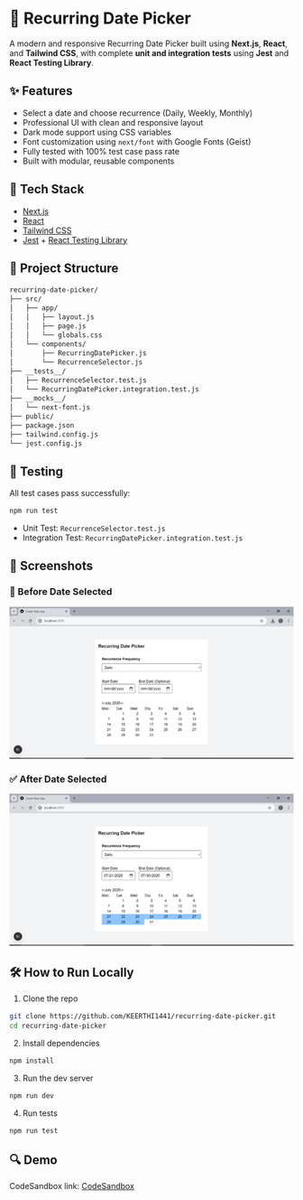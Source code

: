 # 📅 Recurring Date Picker

A modern and responsive Recurring Date Picker built using **Next.js**, **React**, and **Tailwind CSS**, with complete **unit and integration tests** using **Jest** and **React Testing Library**.

## ✨ Features

- Select a date and choose recurrence (Daily, Weekly, Monthly)
- Professional UI with clean and responsive layout
- Dark mode support using CSS variables
- Font customization using `next/font` with Google Fonts (Geist)
- Fully tested with 100% test case pass rate
- Built with modular, reusable components

## 🚀 Tech Stack

- [Next.js](https://nextjs.org/)
- [React](https://react.dev/)
- [Tailwind CSS](https://tailwindcss.com/)
- [Jest](https://jestjs.io/) + [React Testing Library](https://testing-library.com/)

## 🧱 Project Structure

```
recurring-date-picker/
├── src/
│   ├── app/
│   │   ├── layout.js
│   │   ├── page.js
│   │   └── globals.css
│   └── components/
│       ├── RecurringDatePicker.js
│       └── RecurrenceSelector.js
├── __tests__/
│   ├── RecurrenceSelector.test.js
│   └── RecurringDatePicker.integration.test.js
├── __mocks__/
│   └── next-font.js
├── public/
├── package.json
├── tailwind.config.js
└── jest.config.js
```

## 🧪 Testing

All test cases pass successfully:

```bash
npm run test
```

- Unit Test: `RecurrenceSelector.test.js`
- Integration Test: `RecurringDatePicker.integration.test.js`

## 📸 Screenshots

### 📅 Before Date Selected

![Before Date Selected](./assets/Initial_Image.PNG)

### ✅ After Date Selected

![After Date Selected](./assets/date_picked_image.PNG)

## 🛠️ How to Run Locally

1. Clone the repo

```bash
git clone https://github.com/KEERTHI1441/recurring-date-picker.git
cd recurring-date-picker
```

2. Install dependencies

```bash
npm install
```

3. Run the dev server

```bash
npm run dev
```

4. Run tests

```bash
npm run test
```

## 🔍 Demo

CodeSandbox link: [CodeSandbox](https://codesandbox.io/p/github/KEERTHI1441/recurring-date-picker)

